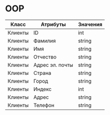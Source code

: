 # OOP
| Класс | Атрибуты | Значения |
|-------|----------|----------|
| Клиенты | ID | int |
| Клиенты | Фамилия | string |
| Клиенты | Имя | string |
| Клиенты | Отчество | string |
| Клиенты | Адрес эл. почты | string |
| Клиенты | Страна | string |
| Клиенты | Город | string |
| Клиенты | Индекс | int |
| Клиенты | Адрес | string |
| Клиенты | Телефон | string |
